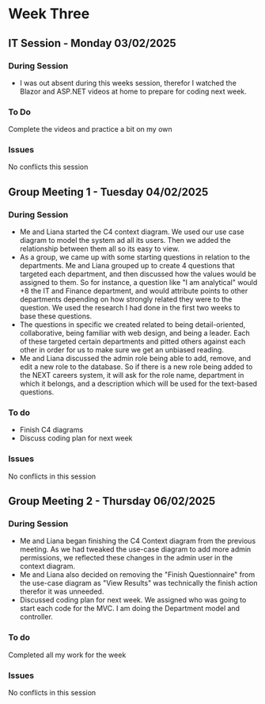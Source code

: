 # Week Three
## IT Session - Monday 03/02/2025

### During Session
- I was out absent during this weeks session, therefor I watched the Blazor and ASP.NET videos at home to prepare for coding next week.

### To Do
Complete the videos and practice a bit on my own

### Issues
No conflicts this session

## Group Meeting 1 - Tuesday 04/02/2025

### During Session
- Me and Liana started the C4 context diagram. We used our use case diagram to model the system ad all its users. Then we added the relationship between them all so its easy to view.
- As a group, we came up with some starting questions in relation to the departments. Me and Liana grouped up to create 4 questions that targeted each department, and then discussed how the values would be assigned to them. So for instance, a question like "I am analytical" would +8 the IT and Finance department, and would attribute points to other departments depending on how strongly related they were to the question. We used the research I had done in the first two weeks to base these questions.
- The questions in specific we created related to being detail-oriented, collaborative, being familiar with web design, and being a leader. Each of these targeted certain departments and pitted others against each other in order for us to make sure we get an unbiased reading.
- Me and Liana discussed the admin role being able to add, remove, and edit a new role to the database. So if there is a new role being added to the NEXT careers system, it will ask for the role name, department in which it belongs, and a description which will be used for the text-based questions.

### To do
- Finish C4 diagrams
- Discuss coding plan for next week

### Issues
No conflicts in this session

## Group Meeting 2 - Thursday 06/02/2025

### During Session
- Me and Liana began finishing the C4 Context diagram from the previous meeting. As we had tweaked the use-case diagram to add more admin permissions, we reflected these changes in the admin user in the context diagram.
- Me and Liana also decided on removing the "Finish Questionnaire" from the use-case diagram as "View Results" was technically the finish action therefor it was unneeded.
- Discussed coding plan for next week. We assigned who was going to start each code for the MVC. I am doing the Department model and controller. 


### To do
Completed all my work for the week

### Issues
No conflicts in this session